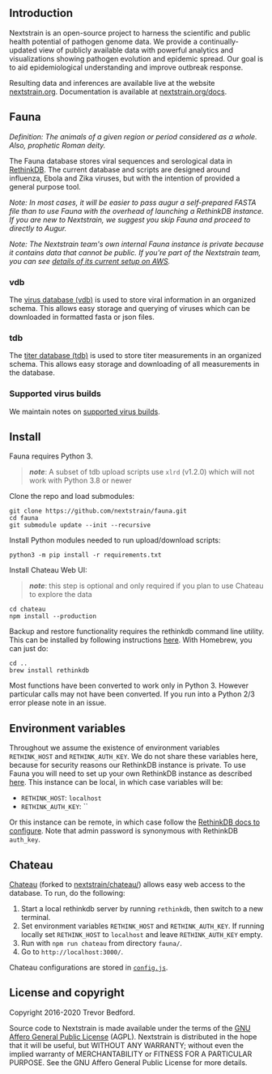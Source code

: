 ## Introduction

Nextstrain is an open-source project to harness the scientific and public health potential of pathogen genome data. We provide a continually-updated view of publicly available data with powerful analytics and visualizations showing pathogen evolution and epidemic spread. Our goal is to aid epidemiological understanding and improve outbreak response.

Resulting data and inferences are available live at the website [nextstrain.org](https://nextstrain.org). Documentation is available at [nextstrain.org/docs](https://nextstrain.org/docs).

## Fauna

*Definition: The animals of a given region or period considered as a whole. Also, prophetic Roman deity.*

The Fauna database stores viral sequences and serological data in [RethinkDB](RETHINKDB.md). The current database and scripts are designed around influenza, Ebola and Zika viruses, but with the intention of provided a general purpose tool.

_Note: In most cases, it will be easier to pass augur a self-prepared FASTA file than to use Fauna with the overhead of launching a RethinkDB instance. If you are new to Nextstrain, we suggest you skip Fauna and proceed to directly to Augur._

_Note: The Nextstrain team's own internal Fauna instance is private because it contains data that cannot be public.  If you're part of the Nextstrain team, you can see [details of its current setup on AWS](https://github.com/nextstrain/private/issues/86#issuecomment-1793247244)._

### vdb

The [virus database (vdb)](vdb/) is used to store viral information in an organized schema. This allows easy storage and querying of viruses which can be downloaded in formatted fasta or json files.

### tdb

The [titer database (tdb)](tdb/) is used to store titer measurements in an organized schema. This allows easy storage and downloading of all measurements in the database.

### Supported virus builds

We maintain notes on [supported virus builds](builds/).

## Install

Fauna requires Python 3.
> **_note_**: A subset of tdb upload scripts use `xlrd` (v1.2.0) which will not work with Python 3.8 or newer

Clone the repo and load submodules:

    git clone https://github.com/nextstrain/fauna.git
    cd fauna
    git submodule update --init --recursive

Install Python modules needed to run upload/download scripts:

    python3 -m pip install -r requirements.txt

Install Chateau Web UI:
> **_note_**: this step is optional and only required if you plan to use Chateau to explore the data

    cd chateau
    npm install --production

Backup and restore functionality requires the rethinkdb command line utility. This can be installed by following instructions [here](http://www.rethinkdb.com/docs/install/). With Homebrew, you can just do:

    cd ..
    brew install rethinkdb

Most functions have been converted to work only in Python 3. However particular calls may not have been converted. If you run into a Python 2/3 error please note in an issue.

## Environment variables

Throughout we assume the existence of environment variables `RETHINK_HOST` and `RETHINK_AUTH_KEY`. We do not share these variables here, because for security reasons our RethinkDB instance is private. To use Fauna you will need to set up your own RethinkDB instance as described [here](RETHINKDB.md). This instance can be local, in which case variables will be:

* `RETHINK_HOST`: `localhost`
* `RETHINK_AUTH_KEY`: ``

Or this instance can be remote, in which case follow the [RethinkDB docs to configure](https://rethinkdb.com/docs/security/#securing-the-web-interface). Note that admin password is synonymous with RethinkDB `auth_key`.

## Chateau

[Chateau](https://github.com/neumino/chateau) (forked to [nextstrain/chateau/](https://github.com/nextstrain/chateau/tree/trs/tls-support)) allows easy web access to the database. To run, do the following:

1. Start a local rethinkdb server by running `rethinkdb`, then switch to a new terminal.
2. Set environment variables `RETHINK_HOST` and `RETHINK_AUTH_KEY`. If running locally set `RETHINK_HOST` to `localhost` and leave `RETHINK_AUTH_KEY` empty.
3. Run with `npm run chateau` from directory `fauna/`.
4. Go to `http://localhost:3000/`.

Chateau configurations are stored in [`config.js`](config.js).

## License and copyright

Copyright 2016-2020 Trevor Bedford.

Source code to Nextstrain is made available under the terms of the [GNU Affero General Public License](LICENSE.txt) (AGPL). Nextstrain is distributed in the hope that it will be useful, but WITHOUT ANY WARRANTY; without even the implied warranty of MERCHANTABILITY or FITNESS FOR A PARTICULAR PURPOSE. See the GNU Affero General Public License for more details.
